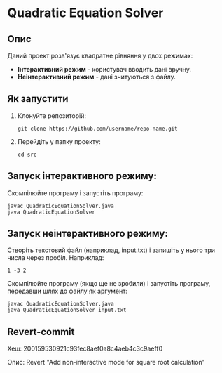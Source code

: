 # Quadratic Equation Solver

## Опис
Даний проект розв'язує квадратне рівняння у двох режимах:
- **Інтерактивний режим** - користувач вводить дані вручну.
- **Неінтерактивний режим** - дані зчитуються з файлу.

## Як запустити

1. Клонуйте репозиторій:
   ```
   git clone https://github.com/username/repo-name.git
   ```
2. Перейдіть у папку проекту:
   ```
   cd src
   ```
## Запуск інтерактивного режиму:
   Скомпілюйте програму і запустіть програму:
   ```
   javac QuadraticEquationSolver.java
   java QuadraticEquationSolver
   ```
## Запуск неінтерактивного режиму:
   Створіть текстовий файл (наприклад, input.txt) і запишіть у нього три числа через пробіл. Наприклад:
   ```
   1 -3 2
   ```
   Скомпілюйте програму (якщо ще не зробили) і запустіть програму, передавши шлях до файлу як аргумент:
   ```
   javac QuadraticEquationSolver.java
   java QuadraticEquationSolver input.txt
   ```
## Revert-commit
Хеш: 200159530921c93fec8aef0a8c4aeb4c3c9aeff0

Опис: Revert "Add non-interactive mode for square root calculation"
